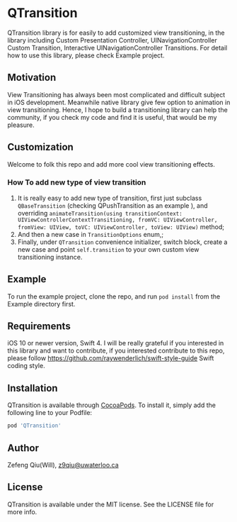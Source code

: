 # QTransition

QTransition library is for easily to add customized view transitioning, in the library including Custom Presentation Controller, UINavigationController Custom Transition, Interactive UINavigationController Transitions. For detail how to use this library, please check Example project.

## Motivation

View Transitioning has always been most complicated and difficult subject in iOS development. Meanwhile native library give few option to animation in view transitioning. Hence, I hope to build a transitioning library can help the community, if you check my code and find it is useful, that would be my pleasure.


## Customization

Welcome to folk this repo and add more cool view transitioning effects.

### How To add new type of view transition
1. It is really easy to add new type of transition, first just subclass `QBaseTransition` (checking QPushTransition as an example ), and overriding `animateTransition(using transitionContext: UIViewControllerContextTransitioning, fromVC: UIViewController, fromView: UIView, toVC: UIViewController, toView: UIView)` method;
2. And then a new case in `TransitionOptions` enum,;
3. Finally, under `QTransition`  convenience initializer, switch block, create a new case and point `self.transition` to your own custom view transitioning instance.

## Example

To run the example project, clone the repo, and run `pod install` from the Example directory first.

## Requirements

iOS 10 or newer version, Swift 4. I will be really grateful if you interested in this library and want to contribute, if you interested contribute to this repo, please follow https://github.com/raywenderlich/swift-style-guide Swift coding style.

## Installation

QTransition is available through [CocoaPods](http://cocoapods.org). To install
it, simply add the following line to your Podfile:

```ruby
pod 'QTransition'
```

## Author

Zefeng Qiu(Will), z9qiu@uwaterloo.ca

## License

QTransition is available under the MIT license. See the LICENSE file for more info.
